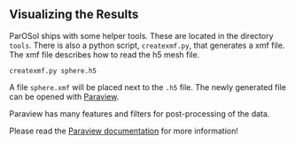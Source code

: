 ## Visualizing the Results ##

ParOSol ships with some helper tools. These are located in the directory `tools`.
There is also a python script, `createxmf.py`, that generates a xmf file. The xmf
file describes how to read the h5 mesh file.

    createxmf.py sphere.h5

A file `sphere.xmf` will be placed next to the `.h5` file.
The newly generated file can be opened with [Paraview](https://paraview.org).

Paraview has many features and filters for post-processing of the data.

Please read the [Paraview documentation](https://www.paraview.org/documentation/) for more information!


